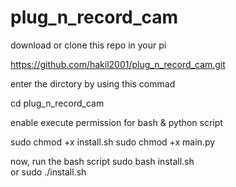 # plug_n_record_cam
download or clone this repo in your pi

https://github.com/hakil2001/plug_n_record_cam.git

enter the dirctory by using this commad

cd plug_n_record_cam

enable execute  permission for bash & python script

sudo chmod +x install.sh
sudo chmod +x main.py

now, run the bash script 
sudo bash install.sh  
or
sudo ./install.sh

